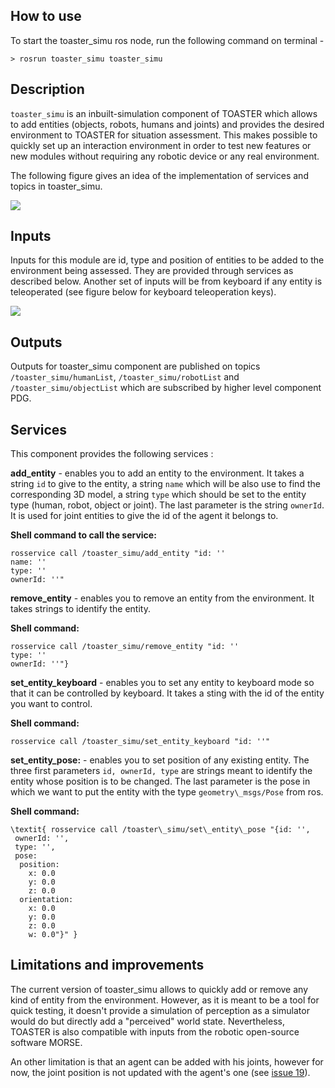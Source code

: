 ## How to use
To start the toaster_simu ros node, run the following command on terminal -

```shell
> rosrun toaster_simu toaster_simu
```

## Description

`toaster_simu` is an inbuilt-simulation component of TOASTER which allows to add entities (objects, robots, humans and joints)
and provides the desired environment to TOASTER for situation assessment.
This makes possible to quickly set up an interaction environment in order to test new features or new modules without requiring any robotic device or any real environment.

The following figure gives an idea of the implementation of services and topics in toaster_simu.

![](https://writelatex.s3.amazonaws.com/rztjkrqdrypx/uploads/2526/6319112/1.jpg)



## Inputs
Inputs for this module are id, type and position of entities to be added to the environment being assessed. They are provided through services as described below. Another set of inputs will be from keyboard if any entity is teleoperated (see figure below for keyboard teleoperation keys).

![](https://writelatex.s3.amazonaws.com/rztjkrqdrypx/uploads/2525/6319109/1.jpg)

## Outputs
Outputs for toaster_simu component are published on topics `/toaster_simu/humanList`, `/toaster_simu/robotList` and `/toaster_simu/objectList` which are subscribed by higher level component PDG.

## Services
This component provides the following services :

**add_entity** - enables you to add an entity to the environment. It takes a string `id` to give to the entity, a string `name` which will be also use to find the corresponding 3D model, a string `type` which should be set to the entity type (human, robot, object or joint). The last parameter is the string `ownerId`. It is used for joint entities to give the id of the agent it belongs to.

**Shell command to call the service:**
```shell
rosservice call /toaster_simu/add_entity "id: ''
name: ''
type: ''
ownerId: ''"
```

**remove_entity** - enables you to remove an entity from the environment. It takes strings to identify the entity.

**Shell command:**
```shell
rosservice call /toaster_simu/remove_entity "id: ''
type: ''
ownerId: ''"}
```

**set_entity_keyboard** - enables you to set any entity to keyboard mode so that it can be controlled by keyboard. It takes a sting with the id of the entity you want to control.

**Shell command:**
```shell
rosservice call /toaster_simu/set_entity_keyboard "id: ''"
```

**set_entity_pose:** - enables you to set position of any existing entity. The three first parameters `id, ownerId, type` are strings meant to identify the entity whose position is to be changed. The last parameter is the pose in which we want to put the entity with the type `geometry\_msgs/Pose` from ros.

**Shell command:**
```shell
\textit{ rosservice call /toaster\_simu/set\_entity\_pose "{id: '', 
 ownerId: '', 
 type: '', 
 pose:
  position:
    x: 0.0
    y: 0.0
    z: 0.0
  orientation:
    x: 0.0
    y: 0.0
    z: 0.0
    w: 0.0"}" }
 ```
 



## Limitations and improvements
The current version of toaster\_simu allows to quickly add or remove any kind of entity from the environment. However, as it is meant to be a tool for quick testing, it doesn't provide a simulation of perception as a simulator would do but directly add a "perceived" world state. Nevertheless, TOASTER is also compatible with inputs from the robotic open-source software MORSE.

An other limitation is that an agent can be added with his joints, however for now, the joint position is not updated with the agent's one (see [issue 19](https://github.com/Greg8978/toaster/issues/19)).